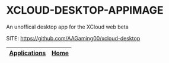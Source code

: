 # XCLOUD-DESKTOP-APPIMAGE
 
 An unoffical desktop app for the XCloud web beta
 
 SITE: https://github.com/AAGaming00/xcloud-desktop

 | [Applications](https://portable-linux-apps.github.io/apps.html) | [Home](https://portable-linux-apps.github.io)
 | --- | --- |
